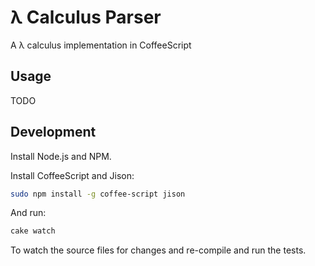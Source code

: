 # λ Calculus Parser

A λ calculus implementation in CoffeeScript

## Usage

TODO

## Development

Install Node.js and NPM.

Install CoffeeScript and Jison:

```bash
sudo npm install -g coffee-script jison
```

And run:

```bash
cake watch
```

To watch the source files for changes and re-compile and run the tests.
